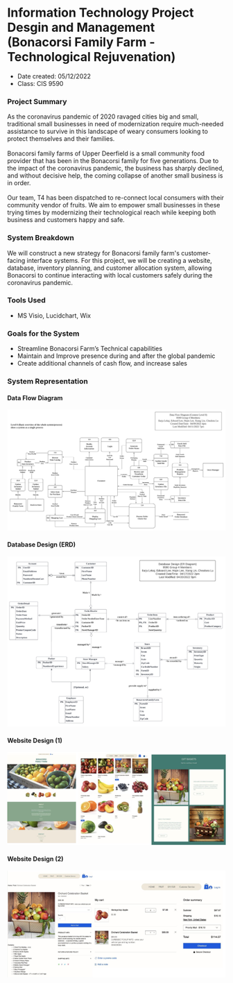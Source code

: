 # Information Technology Project Desgin and Management<br>(Bonacorsi Family Farm - Technological Rejuvenation)
- Date created: 05/12/2022
- Class: CIS 9590

### Project Summary

As the coronavirus pandemic of 2020 ravaged cities big and small, traditional small businesses in need of modernization require much-needed assistance to survive in this landscape of weary consumers looking to protect themselves and their families.<br><br>
Bonacorsi family farms of Upper Deerfield is a small community food provider that has been in the Bonacorsi family for five generations. Due to the impact of the coronavirus pandemic, the business has sharply declined, and without decisive help, the coming collapse of another small business is in order.<br><br>
Our team, T4 has been dispatched to re-connect local consumers with their community vendor of fruits. We aim to empower small businesses in these trying times by modernizing their technological reach while keeping both business and customers happy and safe.

### System Breakdown
We will construct a new strategy for Bonacorsi family farm's customer-facing interface systems. For this project, we will be creating a website, database, inventory planning, and customer allocation system, allowing Bonacorsi to continue interacting with local customers safely during the coronavirus pandemic.

### Tools Used
- MS Visio, Lucidchart, Wix

### Goals for the System
- Streamline Bonacorsi Farm’s Technical capabilities
- Maintain and Improve presence during and after the global pandemic
- Create additional channels of cash flow, and increase sales

### System Representation
#### Data Flow Diagram
![Alt text](https://github.com/jinote/information_technology_project_design_and_management/blob/main/Data%20Flow%20Diagrams-level0.jpeg)

#### Database Design (ERD)
![Alt text](https://github.com/jinote/information_technology_project_design_and_management/blob/main/Database%20Deisgn-ERD.jpg)

#### Website Design (1)
![Alt text](https://github.com/jinote/information_technology_project_design_and_management/blob/main/website1.jpg)


#### Website Design (2)
![Alt text](https://github.com/jinote/information_technology_project_design_and_management/blob/main/website2.jpg)
